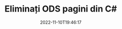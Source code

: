 ---
############################# Static ############################
layout: "auto-gen-merger"
date: 2022-11-10T19:46:17
draft: false
otherformats: odt one otp ott pdf pps ppsx ppt pptx rtf tex vdx vsdm vsdx vssm vssx

############################# Head ############################
head_title: "Eliminați paginile ODS din C#"
head_description: "Eliminați sau ștergeți o singură pagină sau o colecție de pagini dintr-un fișier ODS din C# inversând ordinea paginilor utilizând API-ul pentru fuziunea documentelor."

############################# Header ############################
title: "Eliminați ODS pagini din C#"
description: "Eliminați paginile ODS cu câteva rânduri de cod .NET."
bg_image: "https://cms.admin.containerize.com/templates/aspose/App_Themes/V3/images/bg/header1.png"
bg_overlay: false
button:
    enable: true
    icon: "fas fa-arrow-down"
    label: "Descarcare varianta scurta de prezentare gratuita"
    link: "https://downloads.groupdocs.com/merger/net"

############################# SubMenu ############################
submenu:
    enable: true

    left:
        img_alt: "GroupDocs.Merger for .NET"
        image: "https://cms.admin.containerize.com/templates/groupdocs/images/product-logos/90x90-noborder/groupdocs-merger-net.png"
        product: "GroupDocs.Merger"
        platform: ".NET"

    middle:
        button:

            # button loop
            - link: "https://apireference.groupdocs.com/merger/net"
              text: "Referință API"

            # button loop
            - link: "https://github.com/groupdocs-merger"
              text: "Exemple de coduri"

            # button loop
            - link: "https://products.groupdocs.app/merger/family"
              text: "Demo live"

            # button loop
            - link: "https://purchase.groupdocs.com/pricing/merger/net"
              text: "Prețuri"

    right:
        link_download: "https://downloads.groupdocs.com/merger"
        link_learn: "https://docs.groupdocs.com/merger/net"
        link_buy: "https://purchase.groupdocs.com"

############################# About ############################
about:
    enable: true
    title: "Despre GroupDocs.Merger for .NET API"
    content: |
        [GroupDocs.Merger for .NET](/ro/merger/net/) oferă o soluție simplă de îmbinare și împărțire în siguranță între o gamă largă de formate de documente, inclusiv PDF, Microsoft Office (Word, Excel, PowerPoint , OneNote), OpenDocument, HTML, imagini și multe altele în cadrul aplicațiilor .NET. Adăugând doar câteva rânduri de cod, efectuați mai multe operații de documente, cum ar fi mutarea, eliminarea, rotirea, schimbarea, extragerea sau modificarea orientării paginilor din documente. API-ul pentru fuziunea documentelor acceptă, de asemenea, previzualizarea paginilor documentului ca imagine pentru a analiza structura documentului, formatarea și conținutul paginii.
        
        GroupDocs.Merger API este o alegere potrivită pentru soluțiile corporative care necesită funcții de eliminare a paginilor de fișiere. Aceste API-uri sunt bine acceptate pe toate sistemele și platformele de operare majore, inclusiv .NET Framework, .NET Standard, .NET Core, Mono.

############################# Steps ############################
steps:
    enable: true
    title_left: "Eliminați paginile de fișiere ODS din .NET"
    content_left: |
        [GroupDocs.Merger for .NET](/ro/merger/net/) facilitează pentru dezvoltatorii C# să șterge o singură pagină sau mai multe anumite pagini dintr-un ODS fișier prin implementarea câțiva pași simpli.
        
        * Inițializați **RemoveOptions** cu numere de pagină de eliminat.
        * Creați o nouă instanță a **Merger** și treceți calea documentului sursă ca parametru de constructor.
        * Apelați **RemovePages** și transmiteți obiectul **RemoveOptions**.
        * Apelați **Save** și specificați calea fișierului pentru a salva documentul rezultat.

    title_right: "Cerințe de sistem"
    content_right: |
        API-urile GroupDocs.Merger for .NET sunt acceptate pe toate platformele și sistemele de operare majore. Înainte de a executa codul de mai jos, vă rugăm să vă asigurați că aveți următoarele cerințe preliminare instalate pe sistemul dumneavoastră.

        * Sisteme de operare: Microsoft Windows, Linux, MacOS
        * Medii de dezvoltare: Visual Studio, Xamarin, MonoDevelop
        * Cadre: .NET Framework, .NET Standard, .NET Core, Mono
        * Descărcați cea mai recentă versiune a GroupDocs.Merger for .NET de la [NuGet](https://www.nuget.org/packages/groupdocs.merger)
         
    code: |
     {{% merger/additional-styles %}}
     {{< merger/code-merger title="Cum să eliminați pagini de fișiere ODS folosind codul exemplu C#">}}

        ```csharp    
        // Eliminați pagini de fișiere ODS utilizând API-ul GroupDocs.Merger
        // Inițializați clasa RemoveOptions cu numerele de pagină selectate
        RemoveOptions removeOptions = new RemoveOptions(new int[] { 3, 6 });

        // Instanțiați fuziunea cu documentul introdus ODS
        using (Merger merger = new Merger("input.ods"))
          {
            // Apelați metoda RemovePages și transmiteți-i obiectul RemoveOptions
            merger.RemovePages(removeOptions);
    
            // Apelați metoda Salvare și treceți calea fișierului dorită pentru a salva documentul de ieșire
            merger.Save("output.ods");
          }
        ```
     {{< /merger/code-merger >}}

############################# Demos ############################
demos:
    enable: true
    title: "Demo live - Eliminați ODS pagini online"
    content: |
       Eliminați paginile de fișiere ODS chiar acum, vizitând site-ul web [GroupDocs.Merger Live Demos](https://products.groupdocs.app/splitter/remove-pages/ods).
       Demo-ul live are următoarele beneficii.
        
############################# About Formats ############################
about_formats:
    enable: true

############################# More Formats ############################
more_formats:
    enable: true
    title: "Eliminați paginile din alte formate de documente"
    content: |
        .NET documentează API-ul de fuziune și împărțire pentru formate de fișiere și imagini. Eliminați unele dintre formatele de fișiere populare, așa cum este menționat mai jos.

############################# Back to top ###############################
back_to_top:
    enable: true
---